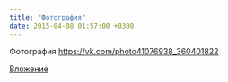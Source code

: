 ```yaml
---
title: "Фотография"
date: 2015-04-08 01:57:00 +0300
---
```


Фотография
https://vk.com/photo41076938_360401822

[Вложение](https://vk.com/photo41076938_360401822)
